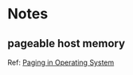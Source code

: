 # Notes

## pageable host memory
Ref: [Paging in Operating System](https://www.geeksforgeeks.org/paging-in-operating-system/)
